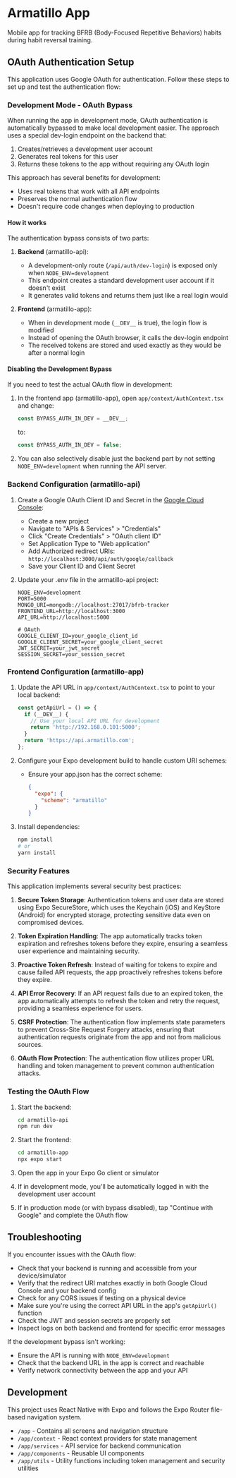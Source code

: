 # Armatillo App

Mobile app for tracking BFRB (Body-Focused Repetitive Behaviors) habits during habit reversal training.

## OAuth Authentication Setup

This application uses Google OAuth for authentication. Follow these steps to set up and test the authentication flow:

### Development Mode - OAuth Bypass

When running the app in development mode, OAuth authentication is automatically bypassed to make local development easier. The approach uses a special dev-login endpoint on the backend that:

1. Creates/retrieves a development user account
2. Generates real tokens for this user
3. Returns these tokens to the app without requiring any OAuth login

This approach has several benefits for development:
- Uses real tokens that work with all API endpoints
- Preserves the normal authentication flow
- Doesn't require code changes when deploying to production

#### How it works

The authentication bypass consists of two parts:

1. **Backend** (armatillo-api):
   - A development-only route (`/api/auth/dev-login`) is exposed only when `NODE_ENV=development`
   - This endpoint creates a standard development user account if it doesn't exist
   - It generates valid tokens and returns them just like a real login would

2. **Frontend** (armatillo-app):
   - When in development mode (`__DEV__` is true), the login flow is modified
   - Instead of opening the OAuth browser, it calls the dev-login endpoint
   - The received tokens are stored and used exactly as they would be after a normal login

#### Disabling the Development Bypass

If you need to test the actual OAuth flow in development:

1. In the frontend app (armatillo-app), open `app/context/AuthContext.tsx` and change:
   ```typescript
   const BYPASS_AUTH_IN_DEV = __DEV__;
   ```
   to:
   ```typescript
   const BYPASS_AUTH_IN_DEV = false;
   ```

2. You can also selectively disable just the backend part by not setting `NODE_ENV=development` when running the API server.

### Backend Configuration (armatillo-api)

1. Create a Google OAuth Client ID and Secret in the [Google Cloud Console](https://console.cloud.google.com/):
   - Create a new project
   - Navigate to "APIs & Services" > "Credentials"
   - Click "Create Credentials" > "OAuth client ID"
   - Set Application Type to "Web application"
   - Add Authorized redirect URIs: `http://localhost:3000/api/auth/google/callback`
   - Save your Client ID and Client Secret

2. Update your .env file in the armatillo-api project:
   ```
   NODE_ENV=development
   PORT=5000
   MONGO_URI=mongodb://localhost:27017/bfrb-tracker
   FRONTEND_URL=http://localhost:3000
   API_URL=http://localhost:5000

   # OAuth 
   GOOGLE_CLIENT_ID=your_google_client_id
   GOOGLE_CLIENT_SECRET=your_google_client_secret
   JWT_SECRET=your_jwt_secret
   SESSION_SECRET=your_session_secret
   ```

### Frontend Configuration (armatillo-app)

1. Update the API URL in `app/context/AuthContext.tsx` to point to your local backend:
   ```typescript
   const getApiUrl = () => {
     if (__DEV__) {
       // Use your local API URL for development
       return 'http://192.168.0.101:5000';
     }
     return 'https://api.armatillo.com';
   };
   ```

2. Configure your Expo development build to handle custom URI schemes:
   - Ensure your app.json has the correct scheme:
     ```json
     {
       "expo": {
         "scheme": "armatillo"
       }
     }
     ```

3. Install dependencies:
   ```bash
   npm install
   # or
   yarn install
   ```

### Security Features

This application implements several security best practices:

1. **Secure Token Storage**: Authentication tokens and user data are stored using Expo SecureStore, which uses the Keychain (iOS) and KeyStore (Android) for encrypted storage, protecting sensitive data even on compromised devices.

2. **Token Expiration Handling**: The app automatically tracks token expiration and refreshes tokens before they expire, ensuring a seamless user experience and maintaining security.

3. **Proactive Token Refresh**: Instead of waiting for tokens to expire and cause failed API requests, the app proactively refreshes tokens before they expire.

4. **API Error Recovery**: If an API request fails due to an expired token, the app automatically attempts to refresh the token and retry the request, providing a seamless experience for users.

5. **CSRF Protection**: The authentication flow implements state parameters to prevent Cross-Site Request Forgery attacks, ensuring that authentication requests originate from the app and not from malicious sources.

6. **OAuth Flow Protection**: The authentication flow utilizes proper URL handling and token management to prevent common authentication attacks.

### Testing the OAuth Flow

1. Start the backend:
   ```bash
   cd armatillo-api
   npm run dev
   ```

2. Start the frontend:
   ```bash
   cd armatillo-app
   npx expo start
   ```

3. Open the app in your Expo Go client or simulator
4. If in development mode, you'll be automatically logged in with the development user account
5. If in production mode (or with bypass disabled), tap "Continue with Google" and complete the OAuth flow

## Troubleshooting

If you encounter issues with the OAuth flow:

- Check that your backend is running and accessible from your device/simulator
- Verify that the redirect URI matches exactly in both Google Cloud Console and your backend config
- Check for any CORS issues if testing on a physical device
- Make sure you're using the correct API URL in the app's `getApiUrl()` function
- Check the JWT and session secrets are properly set
- Inspect logs on both backend and frontend for specific error messages

If the development bypass isn't working:
- Ensure the API is running with `NODE_ENV=development`
- Check that the backend URL in the app is correct and reachable
- Verify network connectivity between the app and your API

## Development

This project uses React Native with Expo and follows the Expo Router file-based navigation system.

- `/app` - Contains all screens and navigation structure
- `/app/context` - React context providers for state management
- `/app/services` - API service for backend communication
- `/app/components` - Reusable UI components
- `/app/utils` - Utility functions including token management and security utilities
